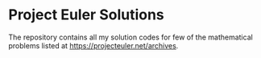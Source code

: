 # Project Euler Solutions
The repository contains all my solution codes for few of the mathematical problems listed at https://projecteuler.net/archives.
